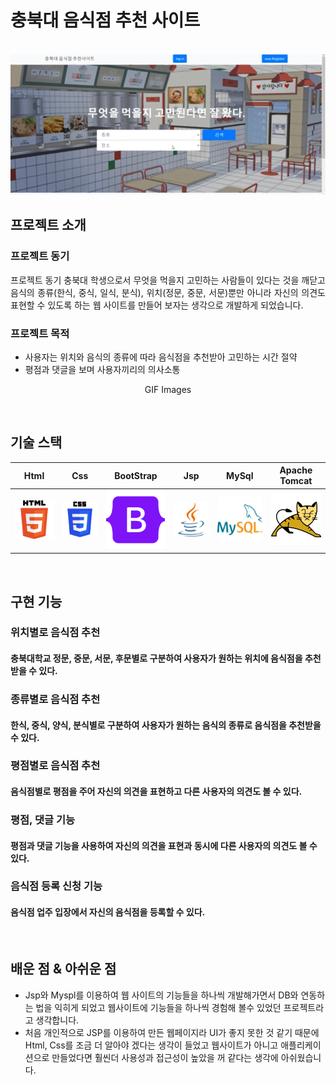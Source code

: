 # 충북대 음식점 추천 사이트

<p align="center">
  <br>
  <img src="./readme_img/foodselect1.PNG">
  <br>
</p>




## 프로젝트 소개
### 프로젝트 동기
<p align="justify">
프로젝트 동기
충북대 학생으로서 무엇을 먹을지 고민하는 사람들이 있다는 것을 깨닫고 음식의 종류(한식, 중식, 일식, 분식), 위치(정문, 중문, 서문)뿐만 아니라 자신의 의견도 표현할 수 있도록 하는 웹 사이트를 만들어 보자는 생각으로 개발하게 되었습니다.

</p>

###  프로젝트 목적
- 사용자는 위치와 음식의 종류에 따라 음식점을 추천받아 고민하는 시간 절약
- 평점과 댓글을 보며 사용자끼리의 의사소통

<p align="center">
GIF Images
</p>

<br>

## 기술 스택

| Html | Css | BootStrap | Jsp   |  MySql   | Apache Tomcat | 
| :--------: | :--------: | :------: | :-----: | :-----: | :-----: |
|   ![html]    |   ![css]    | ![bootstrap] | ![jsp] | ![mysql] | ![tomcat] |

<br>

## 구현 기능

### 위치별로 음식점 추천
#### 충북대학교 정문, 중문, 서문, 후문별로 구분하여 사용자가 원하는 위치에 음식점을 추천받을 수 있다.

### 종류별로 음식점 추천 
#### 한식, 중식, 양식, 분식별로 구분하여 사용자가 원하는 음식의 종류로 음식점을 추천받을 수 있다.

### 평점별로 음식점 추천
####  음식점별로 평점을 주어 자신의 의견을 표현하고 다른 사용자의 의견도 볼 수 있다.

### 평점, 댓글 기능 
#### 평점과 댓글 기능을 사용하여 자신의 의견을 표현과 동시에 다른 사용자의 의견도 볼 수 있다.
### 음식점 등록 신청 기능
#### 음식점 업주 입장에서 자신의 음식점을 등록할 수 있다.

<br>

## 배운 점 & 아쉬운 점
- Jsp와 Myspl를 이용하여 웹 사이트의 기능들을 하나씩 개발해가면서 DB와 연동하는 법을 익히게 되었고
웹사이트에 기능들을 하나씩 경험해 볼수 있었던 프로젝트라고 생각합니다.
- 처음 개인적으로 JSP를 이용하여 만든 웹페이지라 UI가 좋지 못한 것 같기 때문에 Html, Css를 조금 더 알아야 겠다는 생각이 들었고
웹사이트가 아니고 애플리케이션으로 만들었다면 훨씬더 사용성과 접근성이 높았을 꺼 같다는 생각에 아쉬웠습니다.

<p align="justify">

</p>

<br>



<!-- Stack Icon Refernces -->

[html]: /readme_img/html.svg
[css]: /readme_img/css.svg
[bootstrap]: /readme_img/bootstrap.svg
[jsp]: /readme_img/jsp.svg
[mysql]: /readme_img/mysql.svg
[tomcat]: /readme_img/tomcat.svg

